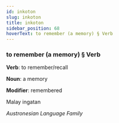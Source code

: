 ```yaml
---
id: inkoton
slug: inkoton
title: inkoton
sidebar_position: 68
hoverText: to remember (a memory) § Verb
---
```


### to remember (a memory) § Verb

**Verb**: to remember/recall

**Noun**: a memory

**Modifier**: remembered

Malay ingatan 

*Austronesian Language Family*